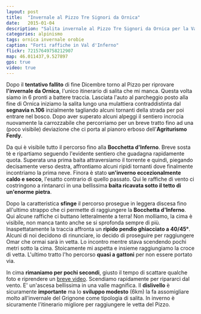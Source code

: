 ```yaml
---
layout: post
title:  "Invernale al Pizzo Tre Signori da Ornica"
date:   2015-01-04
description: "Salita invernale al Pizzo Tre Signori da Ornica per la Val d'Inferno"
categories: alpinismo
tags: ornica invernale orobie
caption: "Forti raffiche in Val d'Inferno"
flickr: 72157649758212907
map: 46.011437,9.527897
gps: true
video: true
---
```


Dopo il **tentativo fallito** di fine Dicembre torno al Pizzo per riprovare **l'invernale da Ornica**, l'unico itinerario di salita che mi manca. Questa volta siamo in 6 pronti a battere traccia. Lasciata l'auto al parcheggio posto alla fine di Ornica iniziamo la salita lungo una mulattiera contraddistinta dal **segnavia n.106** inzialmente tagliando alcuni tornanti della strada per poi entrare nel bosco. Dopo aver superato alcuni alpeggi il sentiero incrocia nuovamente la carrozzabile che percorriamo per un breve tratto fino ad una (poco visibile) deviazione che ci porta al pianoro erboso dell'**Agriturismo Ferdy**.

Da qui è visibile tutto il percorso fino alla **Bocchetta d'Inferno**. Breve sosta tè e ripartiamo seguendo l'evidente sentiero che guadagna rapidamente quota. Superata una prima baita attraversiamo il torrente e quindi, piegando decisamente verso destra, affrontiamo alcuni ripidi tornanti dove finalmente incontriamo la prima neve. Finora è stato **un'inverno eccezionalmente caldo e secco**, l'esatto contrario di quello passato. Qui le raffiche di vento ci costringono a rintanarci in una bellissima **baita ricavata sotto il tetto di un'enorme pietra**.

Dopo la caratteristica **sfinge** il percorso prosegue in leggera discesa fino all'ultimo strappo che ci permette di raggiungere la **Bocchetta d'Inferno**. Qui alcune raffiche ci buttano letteralmente a terra! Non molliamo, la cima è visibile, non manca tanto anche se si sprofonda sempre di più. Inaspettatamente la traccia affronta un **ripido pendio ghiacciato a 40/45°**. Alcuni di noi decidono di rinunciare, io decido di proseguire per raggiungere Omar che ormai sarà in vetta. Lo incontro mentre stava scendendo pochi metri sotto la cima. Stoicamente mi aspetta e insieme raggiungiamo la croce di vetta. L'ultimo tratto l'ho percorso **quasi a gattoni** per non essere portato via.

In cima **rimaniamo per pochi secondi**, giusto il tempo di scattare qualche foto e riprendere un <a href="https://www.youtube.com/watch?v=YLNahkFX58k" target="_blank">breve video</a>. Scendiamo rapidamente per ripararci dal vento. E' un'ascesa bellissima in una valle magnifica. Il **dislivello** è sicuramente **importante** ma lo **sviluppo modesto** (6km) la fa assomigliare molto all'invernale del Grignone come tipologia di salita. In inverno è sicuramente l'itinerario migliore per raggiungere le vetta del Pizzo.